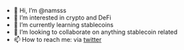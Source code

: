 - 👋 Hi, I’m @namsss
- 👀 I’m interested in crypto and DeFi
- 🌱 I’m currently learning stablecoins
- 💞️ I’m looking to collaborate on anything stablecoin related
- 📫 How to reach me: via [twitter](https://twitter.com/_namsso_)

<!---
namssso/namssso is a ✨ special ✨ repository because its `README.md` (this file) appears on your GitHub profile.
You can click the Preview link to take a look at your changes.
--->

